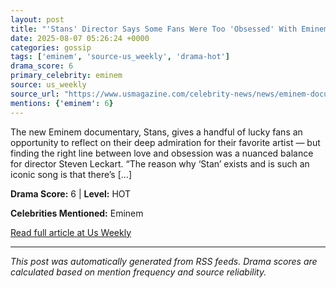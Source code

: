 ```yaml
---
layout: post
title: "'Stans' Director Says Some Fans Were Too 'Obsessed' With Eminem for Project"
date: 2025-08-07 05:26:24 +0000
categories: gossip
tags: ['eminem', 'source-us_weekly', 'drama-hot']
drama_score: 6
primary_celebrity: eminem
source: us_weekly
source_url: "https://www.usmagazine.com/celebrity-news/news/eminem-documentary-stans-explores-fan-obsession-and-stan-culture/"
mentions: {'eminem': 6}
---
```


The new Eminem documentary, Stans, gives a handful of lucky fans an opportunity to reflect on their deep admiration for their favorite artist — but finding the right line between love and obsession was a nuanced balance for director Steven Leckart. “The reason why ‘Stan’ exists and is such an iconic song is that there’s [&#8230;]

**Drama Score:** 6 | **Level:** HOT

**Celebrities Mentioned:** Eminem

[Read full article at Us Weekly](https://www.usmagazine.com/celebrity-news/news/eminem-documentary-stans-explores-fan-obsession-and-stan-culture/)

---
*This post was automatically generated from RSS feeds. Drama scores are calculated based on mention frequency and source reliability.*
